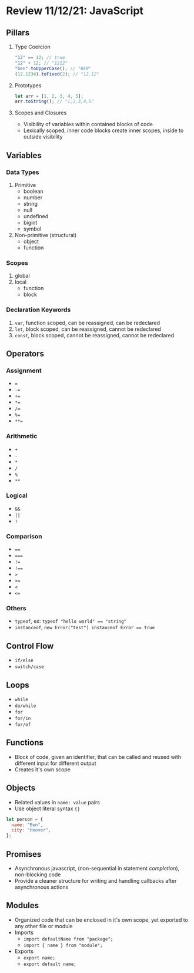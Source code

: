 # Review 11/12/21: JavaScript

## Pillars

1. Type Coercion

   ```js
   "12" == 12; // true
   "12" + 12; // "1212"
   "ben".toUpperCase(); // "BEN"
   (12.1234).toFixed(2); // "12.12"
   ```

2. Prototypes

   ```js
   let arr = [1, 2, 3, 4, 5];
   arr.toString(); // "1,2,3,4,5"
   ```

3. Scopes and Closures

   - Visibility of variables within contained blocks of code
   - Lexically scoped, inner code blocks create inner scopes, inside to outside visibility

## Variables

### Data Types

1. Primitive
   - boolean
   - number
   - string
   - null
   - undefined
   - bigint
   - symbol
2. Non-primitive (structural)
   - object
   - function

### Scopes

1. global
2. local
   - function
   - block

### Declaration Keywords

1. `var`, function scoped, can be reassigned, can be redeclared
2. `let`, block scoped, can be reassigned, cannot be redeclared
3. `const`, block scoped, cannot be reassigned, cannot be redeclared

## Operators

### Assignment

- `=`
- `-=`
- `+=`
- `*=`
- `/=`
- `%=`
- `**=`

### Arithmetic

- `+`
- `-`
- `*`
- `/`
- `%`
- `**`

### Logical

- `&&`
- `||`
- `!`

### Comparison

- `==`
- `===`
- `!=`
- `!==`
- `>`
- `>=`
- `<`
- `<=`

### Others

- `typeof`, ex: `typeof "hello world" == "string"`
- `instanceof`, `new Error("test") instanceof Error == true`

## Control Flow

- `if/else`
- `switch/case`

## Loops

- `while`
- `do/while`
- `for`
- `for/in`
- `for/of`

## Functions

- Block of code, given an identifier, that can be called and reused with different input for different output
- Creates it's own scope

## Objects

- Related values in `name: value` pairs
- Use object literal syntax `{}`

```js
let person = {
  name: "Ben",
  city: "Hoover",
};
```

## Promises

- Asynchronous javascript, (non-sequential in statement _completion_), non-blocking code
- Provide a cleaner structure for writing and handling callbacks after asynchronous actions

## Modules

- Organized code that can be enclosed in it's own scope, yet exported to any other file or module
- Imports
  - `import defaultName from "package";`
  - `import { name } from "module";`
- Exports
  - `export name;`
  - `export default name;`
